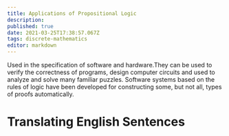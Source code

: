 ```yaml
---
title: Applications of Propositional Logic
description: 
published: true
date: 2021-03-25T17:38:57.067Z
tags: discrete-mathematics
editor: markdown
---
```


Used in the specification of software and hardware.They can be used to verify the correctness of programs, design computer circuits and used to analyze and solve many familiar puzzles. Software systems based on the rules of logic have been developed for constructing some, but not all, types of proofs automatically.


# Translating English Sentences
